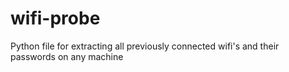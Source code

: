# wifi-probe
Python file for extracting all previously connected wifi's and their passwords on any machine
